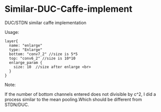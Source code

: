 # Similar-DUC-Caffe-implement
DUC/STDN similar caffe implementation 

Usage:
```
layer{ 
  name: "enlarge"
  type: "Enlarge"
  bottom: "conv7_2" //size is 5*5
  top: "conv6_2" //size is 10*10
  enlarge_param {
    size: 10  //size after enlarge <br>
  }
}
```
Note:

If the number of bottom channels entered does not divisible by c^2, I did a process similar to the mean pooling.Which should be different from STDN/DUC.
